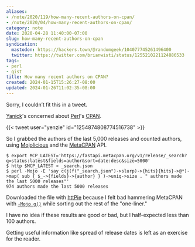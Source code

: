 ```yaml
---
aliases:
- /note/2020/119/how-many-recent-authors-on-cpan/
- /note/2020/04/how-many-recent-authors-on-cpan/
category: note
date: 2020-04-28 11:40:00-07:00
slug: how-many-recent-authors-on-cpan
syndication:
  mastodon: https://hackers.town/@randomgeek/104077745261496400
  twitter: https://twitter.com/brianwisti/status/1255210221124886533
tags:
- perl
- gist
title: How many recent authors on CPAN?
created: 2024-01-15T15:26:27-08:00
updated: 2024-01-26T11:02:35-08:00
---
```


Sorry, I couldn’t fit this in a tweet.

[Yanick](http://techblog.babyl.ca/)'s concerned about [Perl](../../../card/Perl.md)'s [CPAN](https://cpan.org).

{{\< tweet user="yenzie" id="1254874808774516738" >}}

So I grabbed the authors of the last 5,000 releases and counted authors, using [Mojolicious](https://mojolicious.org) and the [MetaCPAN](https://metacpan.org) API.

````console
$ export MCP_LATEST='https://fastapi.metacpan.org/v1/release/_search?q=status:latest&fields=author&sort=date:desc&size=5000'
$ http $MCP_LATEST > _search.json
$ perl -Mojo -E 'say c(j(f("_search.json")->slurp)->{hits}{hits}->@*)->map( sub { $_->{fields}->{author} } )->uniq->size . " authors made the last 5000 releases"'
974 authors made the last 5000 releases
````

Downloaded the file with [httPie](https://httpie.org/) because I felt bad hammering MetaCPAN with [`-Mojo g()`](https://mojolicious.org/perldoc/ojo#g) while sorting out the rest of the "one-liner."

I have no idea if these results are good or bad, but I half-expected less than 100 authors.

Getting useful information like spread of release dates is left as an exercise for the reader.
